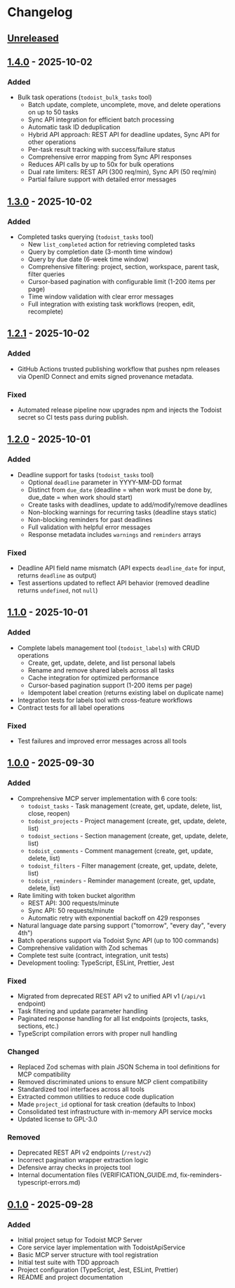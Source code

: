# Changelog

## [Unreleased]

## [1.4.0] - 2025-10-02

### Added

- Bulk task operations (`todoist_bulk_tasks` tool)
  - Batch update, complete, uncomplete, move, and delete operations on up to 50 tasks
  - Sync API integration for efficient batch processing
  - Automatic task ID deduplication
  - Hybrid API approach: REST API for deadline updates, Sync API for other operations
  - Per-task result tracking with success/failure status
  - Comprehensive error mapping from Sync API responses
  - Reduces API calls by up to 50x for bulk operations
  - Dual rate limiters: REST API (300 req/min), Sync API (50 req/min)
  - Partial failure support with detailed error messages

## [1.3.0] - 2025-10-02

### Added

- Completed tasks querying (`todoist_tasks` tool)
  - New `list_completed` action for retrieving completed tasks
  - Query by completion date (3-month time window)
  - Query by due date (6-week time window)
  - Comprehensive filtering: project, section, workspace, parent task, filter queries
  - Cursor-based pagination with configurable limit (1-200 items per page)
  - Time window validation with clear error messages
  - Full integration with existing task workflows (reopen, edit, recomplete)

## [1.2.1] - 2025-10-02

### Added

- GitHub Actions trusted publishing workflow that pushes npm releases via OpenID Connect and emits signed provenance metadata.

### Fixed

- Automated release pipeline now upgrades npm and injects the Todoist secret so CI tests pass during publish.

## [1.2.0] - 2025-10-01

### Added

- Deadline support for tasks (`todoist_tasks` tool)
  - Optional `deadline` parameter in YYYY-MM-DD format
  - Distinct from `due_date` (deadline = when work must be done by, due_date = when work should start)
  - Create tasks with deadlines, update to add/modify/remove deadlines
  - Non-blocking warnings for recurring tasks (deadline stays static)
  - Non-blocking reminders for past deadlines
  - Full validation with helpful error messages
  - Response metadata includes `warnings` and `reminders` arrays

### Fixed

- Deadline API field name mismatch (API expects `deadline_date` for input, returns `deadline` as output)
- Test assertions updated to reflect API behavior (removed deadline returns `undefined`, not `null`)

## [1.1.0] - 2025-10-01

### Added

- Complete labels management tool (`todoist_labels`) with CRUD operations
  - Create, get, update, delete, and list personal labels
  - Rename and remove shared labels across all tasks
  - Cache integration for optimized performance
  - Cursor-based pagination support (1-200 items per page)
  - Idempotent label creation (returns existing label on duplicate name)
- Integration tests for labels tool with cross-feature workflows
- Contract tests for all label operations

### Fixed

- Test failures and improved error messages across all tools

## [1.0.0] - 2025-09-30

### Added

- Comprehensive MCP server implementation with 6 core tools:
  - `todoist_tasks` - Task management (create, get, update, delete, list, close, reopen)
  - `todoist_projects` - Project management (create, get, update, delete, list)
  - `todoist_sections` - Section management (create, get, update, delete, list)
  - `todoist_comments` - Comment management (create, get, update, delete, list)
  - `todoist_filters` - Filter management (create, get, update, delete, list)
  - `todoist_reminders` - Reminder management (create, get, update, delete, list)
- Rate limiting with token bucket algorithm
  - REST API: 300 requests/minute
  - Sync API: 50 requests/minute
  - Automatic retry with exponential backoff on 429 responses
- Natural language date parsing support ("tomorrow", "every day", "every 4th")
- Batch operations support via Todoist Sync API (up to 100 commands)
- Comprehensive validation with Zod schemas
- Complete test suite (contract, integration, unit tests)
- Development tooling: TypeScript, ESLint, Prettier, Jest

### Fixed

- Migrated from deprecated REST API v2 to unified API v1 (`/api/v1` endpoint)
- Task filtering and update parameter handling
- Paginated response handling for all list endpoints (projects, tasks, sections, etc.)
- TypeScript compilation errors with proper null handling

### Changed

- Replaced Zod schemas with plain JSON Schema in tool definitions for MCP compatibility
- Removed discriminated unions to ensure MCP client compatibility
- Standardized tool interfaces across all tools
- Extracted common utilities to reduce code duplication
- Made `project_id` optional for task creation (defaults to Inbox)
- Consolidated test infrastructure with in-memory API service mocks
- Updated license to GPL-3.0

### Removed

- Deprecated REST API v2 endpoints (`/rest/v2`)
- Incorrect pagination wrapper extraction logic
- Defensive array checks in projects tool
- Internal documentation files (VERIFICATION_GUIDE.md, fix-reminders-typescript-errors.md)

## [0.1.0] - 2025-09-28

### Added

- Initial project setup for Todoist MCP Server
- Core service layer implementation with TodoistApiService
- Basic MCP server structure with tool registration
- Initial test suite with TDD approach
- Project configuration (TypeScript, Jest, ESLint, Prettier)
- README and project documentation

[Unreleased]: https://github.com/shayonpal/mcp-todoist/compare/v1.4.0...HEAD
[1.4.0]: https://github.com/shayonpal/mcp-todoist/compare/v1.3.0...v1.4.0
[1.3.0]: https://github.com/shayonpal/mcp-todoist/compare/v1.2.1...v1.3.0
[1.2.1]: https://github.com/shayonpal/mcp-todoist/compare/v1.2.0...v1.2.1
[1.2.0]: https://github.com/shayonpal/mcp-todoist/compare/v1.1.0...v1.2.0
[1.1.0]: https://github.com/shayonpal/mcp-todoist/compare/v1.0.0...v1.1.0
[1.0.0]: https://github.com/shayonpal/mcp-todoist/compare/v0.1.0...v1.0.0
[0.1.0]: https://github.com/shayonpal/mcp-todoist/releases/tag/v0.1.0
